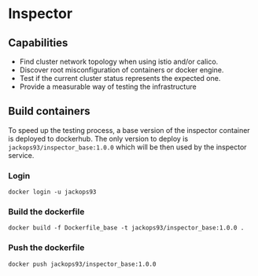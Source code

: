 # Inspector

## Capabilities
- Find cluster network topology when using istio and/or calico.
- Discover root misconfiguration of containers or docker engine.
- Test if the current cluster status represents the expected one. 
- Provide a measurable way of testing the infrastructure

## Build containers
To speed up the testing process, a base version of the inspector container is
deployed to dockerhub. The only version to deploy is `jackops93/inspector_base:1.0.0`
which will be then used by the inspector service. 
### Login
` docker login -u jackops93
`
### Build the dockerfile
`docker build -f Dockerfile_base -t jackops93/inspector_base:1.0.0 .`
### Push the dockerfile
`docker push jackops93/inspector_base:1.0.0`